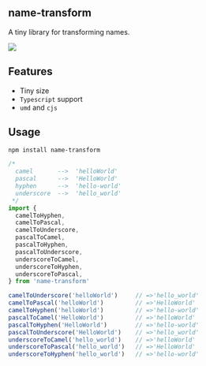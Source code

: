 ## name-transform

A tiny library for transforming names.

<a href="http://img.badgesize.io/https://unpkg.com/name-transform?compression=gzip&label=gzip%20size:%20JS">
    <img src="http://img.badgesize.io/https://unpkg.com/name-transform?compression=gzip&label=gzip%20size:%20JS">
</a>

## Features

* Tiny size
* `Typescript` support
* `umd` and `cjs`

## Usage

```shell
npm install name-transform
```

```js
/*
  camel       -->  'helloWorld'
  pascal      -->  'HelloWorld'
  hyphen      -->  'hello-world'
  underscore  -->  'hello_world'
 */
import {
  camelToHyphen,
  camelToPascal,
  camelToUnderscore,
  pascalToCamel,
  pascalToHyphen,
  pascalToUnderscore,
  underscoreToCamel,
  underscoreToHyphen,
  underscoreToPascal,
} from 'name-transform'

camelToUnderscore('helloWorld')     // =>'hello_world'
camelToPascal('helloWorld')         // =>'HelloWorld'
camelToHyphen('helloWorld')         // =>'hello-world'
pascalToCamel('HelloWorld')         // =>'helloWorld'
pascalToHyphen('HelloWorld')        // =>'hello-world'
pascalToUnderscore('HelloWorld')    // =>'hello_world'
underscoreToCamel('hello_world')    // =>'helloWorld'
underscoreToPascal('hello_world')   // =>'HelloWorld'
underscoreToHyphen('hello_world')   // =>'hello-world'
```